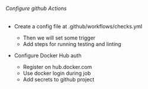 ###### Configure github Actions

-   Create a config file at .github/workflows/checks.yml

    -   Then we will set some trigger
    -   Add steps for running testing and linting

-   Configure Docker Hub auth
    -   Register on hub.docker.com
    -   Use docker login during job
    -   Add secrets to github project
